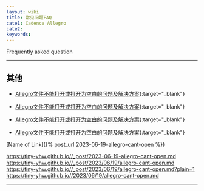 ```yaml
---
layout: wiki
title: 常见问题FAQ
cate1: Cadence Allegro
cate2: 
keywords: 
---
```


Frequently asked question

* * *

## 其他

* [Allegro文件不能打开或打开为空白的问题及解决方案](https://tiny-yhw.github.io//2023/06/20/allegro-cant-open/){:target="_blank"}
* [Allegro文件不能打开或打开为空白的问题及解决方案](..//_post/2023-06-20-allegro-cant-open.md){:target="_blank"}
* [Allegro文件不能打开或打开为空白的问题及解决方案](../_post/2023-06-20-allegro-cant-open.md?plain=1#L14){:target="_blank"}

* [Allegro文件不能打开或打开为空白的问题及解决方案](https://tiny-yhw.github.io//2023/06/20/allegro-cant-open/){:target="_blank"}

[Name of Link]({% post_url 2023-06-19-allegro-cant-open %})



https://tiny-yhw.github.io//_post/2023-06-19-allegro-cant-open.md
https://tiny-yhw.github.io//_post/2023/06/19/allegro-cant-open.md
https://tiny-yhw.github.io//_post/2023/06/19/allegro-cant-open.md?plain=1
https://tiny-yhw.github.io//2023/06/19/allegro-cant-open.md
* * *
